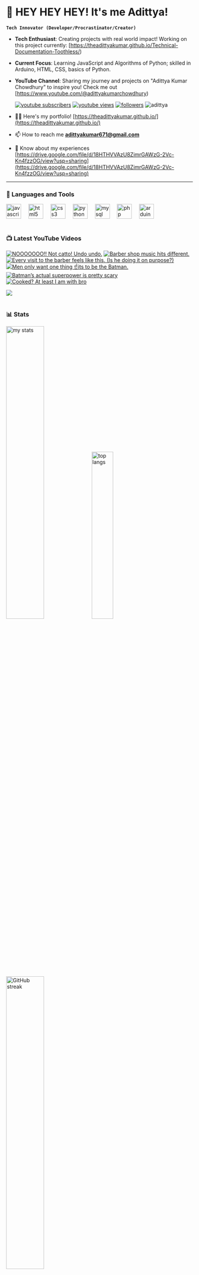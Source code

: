 # 👑 HEY HEY HEY! It's me Adittya!

**`Tech Innovator (Developer/Procrastinator/Creator)`**

- **Tech Enthusiast**: Creating projects with real world impact! Working on this project currently: [https://theadittyakumar.github.io/Technical-Documentation-Toothless/)
- **Current Focus**: Learning JavaScript and Algorithms of Python; skilled in Arduino, HTML, CSS, basics of Python.
- **YouTube Channel**: Sharing my journey and projects on "Adittya Kumar Chowdhury" to inspire you! Check me out [https://www.youtube.com/@adittyakumarchowdhury) 

   <p align="left">
      <a href="https://www.youtube.com/channel/UCu68HfYtlcXFI7kNhnSdspA?sub_confirmation=1">
         <img alt="youtube subscribers" title="Subscribe to my YouTube channel" src="https://custom-icon-badges.demolab.com/youtube/channel/subscribers/UCu68HfYtlcXFI7kNhnSdspA?color=%23E05D44&label=SUBSCRIBE&logo=video&logoColor=white&style=for-the-badge&labelColor=CE4630"/></a> 
      <a href="https://www.youtube.com/c/adittyakumarchowdhury">
         <img alt="youtube views" title="YouTube views" src="https://custom-icon-badges.demolab.com/youtube/channel/views/UCu68HfYtlcXFI7kNhnSdspA?color=%23E1AD0E&logo=eye&logoColor=white&style=for-the-badge&labelColor=C79600"/></a> 
      <a href="https://github.com/TheAdittyaKumar?tab=followers">
         <img alt="followers" title="Follow me on Github" src="https://custom-icon-badges.demolab.com/github/followers/TheAdittyaKumar?color=236ad3&labelColor=1155ba&style=for-the-badge&logo=person-add&label=Follow&logoColor=white"/></a>
      <img src="https://komarev.com/ghpvc/?username=TheAdittyaKumar&label=Profile%20views&color=0e75b6&style=flat" alt="adittya" />
   </p>


- 👨‍💻 Here's my portfolio! [https://theadittyakumar.github.io/](https://theadittyakumar.github.io/)

- 📫 How to reach me **adittyakumar671@gmail.com**

- 📄 Know about my experiences [https://drive.google.com/file/d/18HTHVVAzU8ZimrGAWzG-2Vc-Kn4fzzOG/view?usp=sharing](https://drive.google.com/file/d/18HTHVVAzU8ZimrGAWzG-2Vc-Kn4fzzOG/view?usp=sharing)

---

### 🧰 Languages and Tools

<div align="left">
  <img src="https://cdn.jsdelivr.net/gh/devicons/devicon/icons/javascript/javascript-original.svg" height="40" alt="javascript logo"  />
  <img width="12" />
  <img src="https://cdn.jsdelivr.net/gh/devicons/devicon/icons/html5/html5-original.svg" height="40" alt="html5 logo"  />
  <img width="12" />
  <img src="https://cdn.jsdelivr.net/gh/devicons/devicon/icons/css3/css3-original.svg" height="40" alt="css3 logo"  />
  <img width="12" />
  <img src="https://cdn.jsdelivr.net/gh/devicons/devicon/icons/python/python-original.svg" height="40" alt="python logo"  />
  <img width="12" />
  <img src="https://cdn.jsdelivr.net/gh/devicons/devicon/icons/mysql/mysql-original.svg" height="40" alt="mysql logo"  />
  <img width="12" />
  <img src="https://cdn.jsdelivr.net/gh/devicons/devicon/icons/php/php-original.svg" height="40" alt="php logo"  />
  <img width="12" />
  <img src="https://cdn.jsdelivr.net/gh/devicons/devicon/icons/arduino/arduino-original.svg" height="40" alt="arduino logo"  />
</div>


#

### 📺 Latest YouTube Videos

<!-- BEGIN YOUTUBE-CARDS -->
[![NOOOOOOO!! Not catto! Undo undo.](https://ytcards.demolab.com/?id=vpk8DDZ8TG0&title=NOOOOOOO%21%21+Not+catto%21+Undo+undo.&lang=en&timestamp=1744901074&background_color=%230d1117&title_color=%23ffffff&stats_color=%23dedede&max_title_lines=1&width=250&border_radius=5 "NOOOOOOO!! Not catto! Undo undo.")](https://www.youtube.com/watch?v=vpk8DDZ8TG0)
[![Barber shop music hits different.](https://ytcards.demolab.com/?id=UIbtVFy-Tz4&title=Barber+shop+music+hits+different.&lang=en&timestamp=1744878122&background_color=%230d1117&title_color=%23ffffff&stats_color=%23dedede&max_title_lines=1&width=250&border_radius=5 "Barber shop music hits different.")](https://www.youtube.com/watch?v=UIbtVFy-Tz4)
[![Every visit to the barber feels like this. (Is he doing it on purpose?)](https://ytcards.demolab.com/?id=NSHzkWV9OiI&title=Every+visit+to+the+barber+feels+like+this.+%28Is+he+doing+it+on+purpose%3F%29&lang=en&timestamp=1744873733&background_color=%230d1117&title_color=%23ffffff&stats_color=%23dedede&max_title_lines=1&width=250&border_radius=5 "Every visit to the barber feels like this. (Is he doing it on purpose?)")](https://www.youtube.com/watch?v=NSHzkWV9OiI)
[![Men only want one thing ☝️its to be the Batman.](https://ytcards.demolab.com/?id=uMpnkgpt03Q&title=Men+only+want+one+thing+%E2%98%9D%EF%B8%8Fits+to+be+the+Batman.&lang=en&timestamp=1744848670&background_color=%230d1117&title_color=%23ffffff&stats_color=%23dedede&max_title_lines=1&width=250&border_radius=5 "Men only want one thing ☝️its to be the Batman.")](https://www.youtube.com/watch?v=uMpnkgpt03Q)
[![Batman’s actual superpower is pretty scary](https://ytcards.demolab.com/?id=DRTHav6O0FA&title=Batman%E2%80%99s+actual+superpower+is+pretty+scary&lang=en&timestamp=1744845770&background_color=%230d1117&title_color=%23ffffff&stats_color=%23dedede&max_title_lines=1&width=250&border_radius=5 "Batman’s actual superpower is pretty scary")](https://www.youtube.com/watch?v=DRTHav6O0FA)
[![Cooked? At least I am with bro](https://ytcards.demolab.com/?id=K_w7XZJrnzc&title=Cooked%3F+At+least+I+am+with+bro&lang=en&timestamp=1744843714&background_color=%230d1117&title_color=%23ffffff&stats_color=%23dedede&max_title_lines=1&width=250&border_radius=5 "Cooked? At least I am with bro")](https://www.youtube.com/watch?v=K_w7XZJrnzc)
<!-- END YOUTUBE-CARDS -->

[<img src="https://custom-icon-badges.demolab.com/badge/-Subscribe%20For%20More-red?style=for-the-badge&logo=video&logoColor=white"/>](https://www.youtube.com/channel/UCu68HfYtlcXFI7kNhnSdspA?sub_confirmation=1)

#

### 📊 Stats

<div align="left">
  <img alt="my stats" width="45%" src="https://github-readme-stats.vercel.app/api?username=TheAdittyaKumar&show_icons=true&hide_border=true&theme=vision-friendly-dark" />
  <img alt="top langs" width="34%" src="https://github-readme-stats.vercel.app/api/top-langs/?username=TheAdittyaKumar&layout=compact&hide_border=true&theme=vision-friendly-dark" />
  <img alt="GitHub streak" width="45%" src="https://github-readme-streak-stats.herokuapp.com/?user=TheAdittyaKumar&theme=vision-friendly-dark&hide_border=true" />

</div>



<!-- ![GitHub Streak](https://streak-stats.demolab.com?user=TheAdittyaKumar&theme=swift&border_radius=4.5) -->
#

